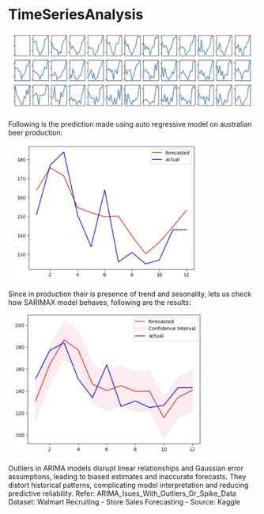 # TimeSeriesAnalysis

<img src="Production.png" alt="Production" style="width:800px;">

Following is the prediction made using auto regressive model on australian beer production:

<img src="Prediction.png" alt="Prediction" style="width:400px;">

Since in production their is presence of trend and sesonality, lets us check how SARIMAX model behaves, following are the results:

<img src="SARIMAX.png" alt="SARIMAX" style="width:400px;">

Outliers in ARIMA models disrupt linear relationships and Gaussian error assumptions, leading to biased estimates and inaccurate forecasts. They distort historical patterns, complicating model interpretation and reducing predictive reliability. 
Refer: ARIMA_Isues_With_Outliers_Or_Spike_Data
Dataset: Walmart Recruiting - Store Sales Forecasting - Source: Kaggle
